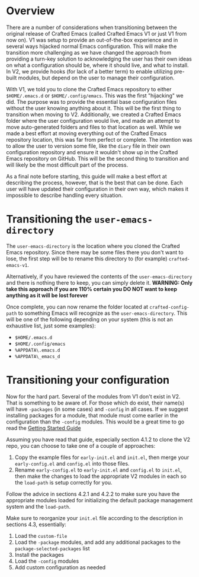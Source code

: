 # Overview

There are a number of considerations when transitioning between the
original release of Crafted Emacs (called Crafted Emacs V1 or just V1
from now on).  V1 was setup to provide an out-of-the-box experience
and in several ways hijacked normal Emacs configuration.  This will
make the transition more challenging as we have changed the approach
from providing a turn-key solution to acknowledging the user has their
own ideas on what a configuration should be, where it should live, and
what to install.  In V2, we provide hooks (for lack of a better term)
to enable utilizing pre-built modules, but depend on the user to
manage their configuration. 

With V1, we told you to clone the Crafted Emacs repository to either
`$HOME/.emacs.d` or `$HOME/.config/emacs`.  This was the first
"hijacking" we did.  The purpose was to provide the essential base
configuration files without the user knowing anything about it.  This
will be the first thing to transition when moving to V2.
Additionally, we created a Crafted Emacs folder where the user
configuration would live, and made an attempt to move auto-generated
folders and files to that location as well.  While we made a best
effort at moving everything out of the Crafted Emacs repository
location, this was far from perfect or complete.  The intention was to
allow the user to version some file, like the `diary` file in their
own configuration repository and ensure it wouldn't show up in the
Crafted Emacs repository on GitHub.  This will be the second thing to
transition and will likely be the most difficult part of the process.

As a final note before starting, this guide will make a best effort at
describing the process, however, that is the best that can be done.
Each user will have updated their configuration in their own way,
which makes it impossible to describe handling every situation.

# Transitioning the `user-emacs-directory`

The `user-emacs-directory` is the location where you cloned the
Crafted Emacs repository.  Since there may be some files there you
don't want to lose, the first step will be to rename this directory to
(for example) `crafted-emacs-v1`.

Alternatively, if you have reviewed the contents of the
`user-emacs-directory` and there is nothing there to keep, you can
simply delete it. **WARNING: Only take this approach if you are 110%
certain you DO NOT want to keep anything as it will be lost forever**

Once complete, you can now rename the folder located at
`crafted-config-path` to something Emacs will recognize as the
`user-emacs-directory`.  This will be one of the following depending
on your system (this is not an exhaustive list, just some examples):

* `$HOME/.emacs.d`
* `$HOME/.config/emacs`
* `%APPDATA\.emacs.d`
* `%APPDATA\_emacs_d`

# Transitioning your configuration

Now for the hard part.  Several of the modules from V1 don't exist in
V2.  That is something to be aware of.  For those which do exist,
their name(s) will have `-packages` (in some cases) and `-config` in
all cases.  If we suggest installing packages for a module, that
module must come earlier in the configuration than the `-config`
modules.  This would be a great time to go read the [Getting Started
Guide](https://github.com/SystemCrafters/crafted-emacs/docs/getting-started-guide.org)

Assuming you have read that guide, especially section 4.1.2 to clone
the V2 repo, you can choose to take one of a couple of approaches:

1.  Copy the example files for `early-init.el` and `init.el`, then
    merge your `early-config.el` and `config.el` into those files.
2.  Rename `early-config.el` to `early-init.el` and `config.el` to
    `init.el`, then make the changes to load the appropriate V2
    modules in each so the `load-path` is setup correctly for you.
    
Follow the advice in sections 4.2.1 and 4.2.2 to make sure you have
the appropriate modules loaded for initializing the default package
management system and the `load-path`.

Make sure to reorganize your `init.el` file according to the
description in sections 4.3, essentially:

1.  Load the `custom-file`
2.  Load the `-package` modules, and add any additional packages to
    the `package-selected-packages` list
3.  Install the packages
4.  Load the `-config` modules
5.  Add custom configuration as needed

